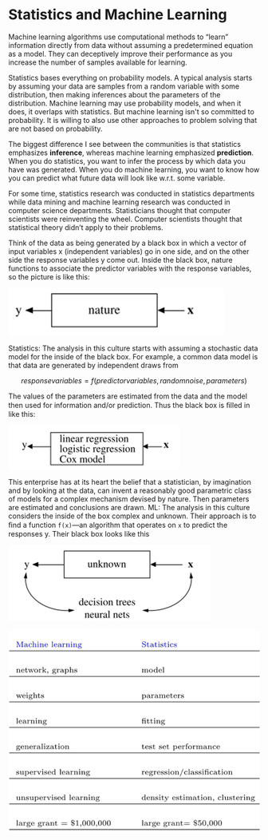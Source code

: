 # Statistics and Machine Learning

Machine learning algorithms use computational methods to “learn” information directly from data without assuming a predetermined equation as a model. They can deceptively improve their performance as you increase the number of samples available for learning.

Statistics bases everything on probability models. A typical analysis starts by assuming your data are samples from a random variable with some distribution, then making inferences about the parameters of the distribution. Machine learning may use probability models, and when it does, it overlaps with statistics. But machine learning isn't so committed to probability. It is willing to also use other approaches to problem solving that are not based on probability.

The biggest difference I see between the communities is that statistics emphasizes **inference**, whereas machine learning emphasized **prediction**. When you do statistics, you want to infer the process by which data you have was generated. When you do machine learning, you want to know how you can predict what future data will look like w.r.t. some variable.

For some time, statistics research was conducted in statistics departments while data mining and machine learning research was conducted in computer science departments. Statisticians thought that computer scientists were reinventing the wheel. Computer scientists thought that statistical theory didn’t apply to their problems.

Think of the data as being generated by a black box in which a vector of input variables x \(independent variables\) go in one side, and on the other side the response variables y come out. Inside the black box, nature functions to associate the predictor variables with the response variables, so the picture is like this:

![](../.gitbook/assets/image%20%286%29.png)

Statistics: The analysis in this culture starts with assuming a stochastic data model for the inside of the black box. For example, a common data model is that data are generated by independent draws from

$$
response variables = f(predictor variables, random noise, parameters)
$$

The values of the parameters are estimated from the data and the model then used for information and/or prediction. Thus the black box is ﬁlled in like this:

![](../.gitbook/assets/image.png)

This enterprise has at its heart the belief that a statistician, by imagination and by looking at the data, can invent a reasonably good parametric class of models for a complex mechanism devised by nature. Then parameters are estimated and conclusions are drawn. ML: The analysis in this culture considers the inside of the box complex and unknown. Their approach is to ﬁnd a function `f(x)`—an algorithm that operates on `x` to predict the responses y. Their black box looks like this

![](../.gitbook/assets/image%20%282%29.png)

![ML vs Statistics](../.gitbook/assets/image%20%288%29.png)



